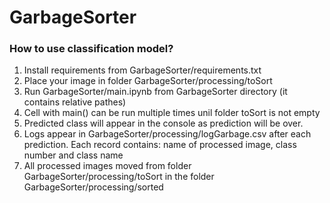 # GarbageSorter


### How to use classification model?  

1. Install requirements from GarbageSorter/requirements.txt
2. Place your image in folder GarbageSorter/processing/toSort
3. Run GarbageSorter/main.ipynb from GarbageSorter directory (it contains relative pathes)
4. Cell with main() can be run multiple times unil folder toSort is not empty
5. Predicted class will appear in the console as prediction will be over.
6. Logs appear in GarbageSorter/processing/logGarbage.csv after each prediction. Each record contains: name of processed image, class number and class name
7. All processed images moved from folder GarbageSorter/processing/toSort in the folder GarbageSorter/processing/sorted
